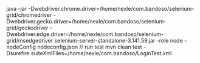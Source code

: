 java -jar -Dwebdriver.chrome.driver=/home/nexle/com.bandoso/selenium-grid/chromedriver -Dwebdriver.gecko.driver=/home/nexle/com.bandoso/selenium-grid/geckodriver -Dwebdriver.edge.driver=/home/nexle/com.bandoso/selenium-grid/msedgedriver selenium-server-standalone-3.141.59.jar -role node -nodeConfig nodeconfig.json
// run test
mvn clean test -Dsurefire.suiteXmlFiles=/home/nexle/com.bandoso/LoginTest.xml
